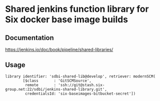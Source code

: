 # Shared jenkins function library for Six docker base image builds

## Documentation
https://jenkins.io/doc/book/pipeline/shared-libraries/


## Usage
```
library identifier: 'sdbi-shared-lib@develop', retriever: modernSCM(
        [$class       : 'GitSCMSource',
         remote       : 'ssh://git@stash.six-group.net:22/sdbi/jenkins-shared-library.git',
         credentialsId: 'six-baseimages-bitbucket-secret'])
```
